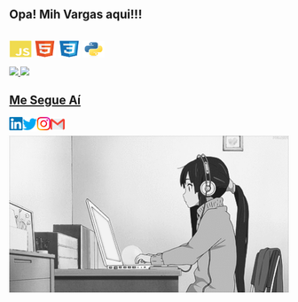 ## Opa! Mih Vargas aqui!!!

  <div style="display: inline_block"><br>
  <img align="center" alt="Mih-Js" height="30" width="40" src="https://raw.githubusercontent.com/devicons/devicon/master/icons/javascript/javascript-plain.svg">
  <img align="center" alt="Mih-HTML" height="30" width="40" src="https://raw.githubusercontent.com/devicons/devicon/master/icons/html5/html5-original.svg">
  <img align="center" alt="Mih-CSS" height="30" width="40" src="https://raw.githubusercontent.com/devicons/devicon/master/icons/css3/css3-original.svg">
  <img align="center" alt="Mih-Python" height="30" width="40" src="https://raw.githubusercontent.com/devicons/devicon/master/icons/python/python-original.svg">
  </div>
 <div><br>
  <a href="https://github.com/MihVargas">
  <img height="150em" src="https://github-readme-stats.vercel.app/api?username=mihvargas&show_icons=true&theme=dracula&include_all_commits=true&count_private=true"/>
  <img height="150em" src="https://github-readme-stats.vercel.app/api/top-langs/?username=mihvargas&layout=compact&langs_count=16&theme=dracula"/>
</div>
  
  
  ## Me Segue Aí
  <a href="https://www.linkedin.com/in/michele-vargas-98056077/">
  <img align="left" alt="Shubhamdeep Jha | Linkedin" width="24px" src="https://github.com/MihVargas/mihvargas/blob/main/Linkedin.svg" />
  </a> &nbsp;&nbsp;
  <a href="https://twitter.com/MihVargas7">
    <img align="left" alt="Shubhamdeep Jha | Twitter" width="26px" src="https://github.com/MihVargas/mihvargas/blob/main/Twitter.svg" />
  </a> &nbsp;&nbsp;
  <a href="https://www.instagram.com/mihvargas7/">
    <img align="left" alt="Shubhamdeep Jha | Instagram" width="24px" src="https://github.com/MihVargas/mihvargas/blob/main/Instagram.svg" />
  </a> &nbsp;&nbsp;
  <a href="mailto:mih.vargas@gmail.com">
    <img align="left" alt="Shubhamdeep Jha | Gmail" width="26px" src="https://github.com/MihVargas/mihvargas/blob/main/Gmail.svg" />
  </a>
<br><br>

<img src="https://github.com/MihVargas/mihvargas/blob/main/programmer.gif" alt="Programmer" width="550">

<br>
  
  ##
 

